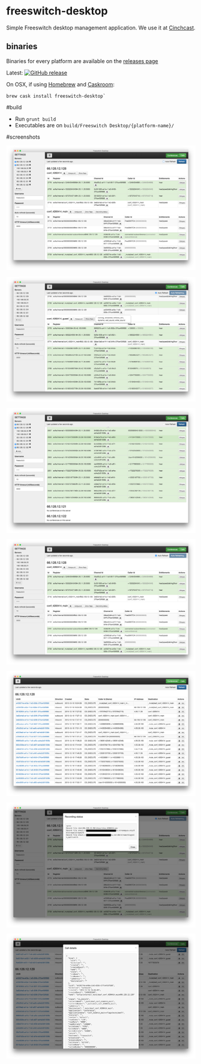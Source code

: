 freeswitch-desktop
==================

Simple Freeswitch desktop management application. We use it at [Cinchcast](http://www.cinchcast.com/?utm_source=github&utm_medium=blog&utm_campaign=fsdesktopapp).

## binaries

Binaries for every platform are available on the [releases page](https://github.com/pablote/fs-mgmt/releases)

Latest: [![GitHub release](https://img.shields.io/github/release/pablote/fs-mgmt.svg)]()

On OSX, if using [Homebrew](http://brew.sh/) and [Caskroom](http://caskroom.io/):
```
brew cask install freeswitch-desktop`
```

#build

* Run ```grunt build```
* Executables are on ```build/Freeswitch Desktop/{platform-name}/```

#screenshots

![App Screen 1](/screenshots/v1.2.0/1.png?raw=true "App Screen 1")

![App Screen 2](/screenshots/v1.2.0/2.png?raw=true "App Screen 2")

![App Screen 3](/screenshots/v1.2.0/3.png?raw=true "App Screen 3")

![App Screen 4](/screenshots/v1.2.0/4.png?raw=true "App Screen 4")

![App Screen 5](/screenshots/v1.2.0/5.png?raw=true "App Screen 5")

![App Screen 6](/screenshots/v1.2.0/6.png?raw=true "App Screen 6")

![App Screen 7](/screenshots/v1.2.0/7.png?raw=true "App Screen 7")
